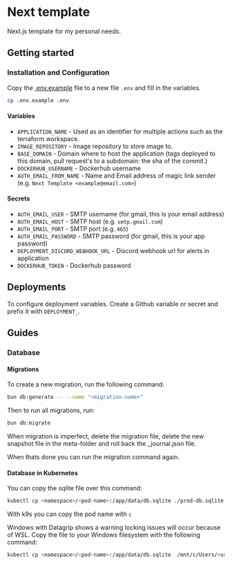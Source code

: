 # Next template

Next.js template for my personal needs.

## Getting started

### Installation and Configuration

Copy the [.env.example](.env.example) file to a new file `.env` and fill in the variables.

```bash
cp .env.example .env
```

#### Variables

- `APPLICATION_NAME` - Used as an identifier for multiple actions such as the terraform workspace.
- `IMAGE_REPOSITORY` - Image repository to store image to.
- `BASE_DOMAIN` - Domain where to host the application (tags deployed to this domain, pull request's to a subdomain: the sha of the commit.)
- `DOCKERHUB_USERNAME` - Dockerhub username
- `AUTH_EMAIL_FROM_NAME` - Name and Email address of magic link sender (e.g. `Next Template <example@email.com>`)

#### Secrets

- `AUTH_EMAIL_USER` - SMTP username (for gmail, this is your email address)
- `AUTH_EMAIL_HOST` - SMTP host (e.g. `smtp.gmail.com`)
- `AUTH_EMAIL_PORT` - SMTP port (e.g. `465`)
- `AUTH_EMAIL_PASSWORD` - SMTP password (for gmail, this is your app password)
- `DEPLOYMENT_DISCORD_WEBHOOK_URL` - Discord webhook url for alerts in application
- `DOCKERHUB_TOKEN` - Dockerhub password

## Deployments

To configure deployment variables.
Create a Github variable or secret and prefix it with `DEPLOYMENT_`.

## Guides

### Database

#### Migrations

To create a new migration, run the following command:

```bash
bun db:generate -- --name "<migration-name>"
```

Then to run all migrations, run:

```bash
bun db:migrate
```

When migration is imperfect,
delete the migration file, delete the new snapshot file in the meta-folder and roll back the \_journal.json file.

When thats done you can run the migration command again.

#### Database in Kubernetes

You can copy the sqlite file over this command:

```bash
kubectl cp <namespace>/<pod-name>:/app/data/db.sqlite ./prod-db.sqlite
```

With k9s you can copy the pod name with `c`

Windows with Datagrip shows a warning locking issues will occur because of WSL.
Copy the file to your Windows filesystem with the following command:

```bash
kubectl cp <namespace>/<pod-name>:/app/data/db.sqlite  /mnt/c/Users/<user>/Documents/
```
